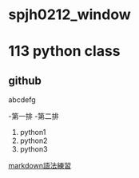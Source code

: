 # spjh0212_window
# 113 python class
## github

abcdefg

-第一排
-第二排

1. python1
2. python2
3. python3

[markdown語法練習](./markdown練習/README.md)